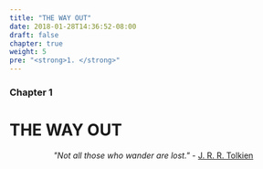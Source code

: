 ```yaml
---
title: "THE WAY OUT"
date: 2018-01-28T14:36:52-08:00
draft: false
chapter: true
weight: 5
pre: "<strong>1. </strong>"
---
```


### Chapter 1

# THE WAY OUT

<p style="text-align: center"><em>"Not all those who wander are lost."</em> - <a href="https://en.wikipedia.org/wiki/J._R._R._Tolkien">J. R. R. Tolkien</a></p>
